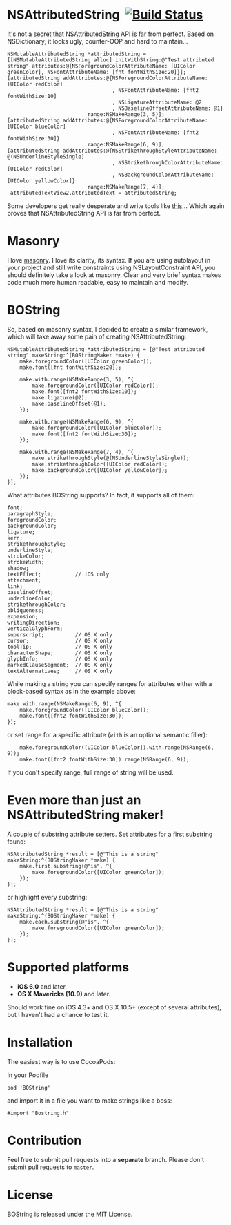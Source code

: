 NSAttributedString&nbsp;&nbsp;[![Build Status](https://travis-ci.org/kovpas/BOString.png?branch=develop)](https://travis-ci.org/kovpas/BOString)
========

It's not a secret that NSAttributedString API is far from perfect. Based on NSDictionary, it looks ugly, counter-OOP and hard to maintain...

````
NSMutableAttributedString *attributedString = [[NSMutableAttributedString alloc] initWithString:@"Test attributed string" attributes:@{NSForegroundColorAttributeName: [UIColor greenColor], NSFontAttributeName: [fnt fontWithSize:20]}];
[attributedString addAttributes:@{NSForegroundColorAttributeName: [UIColor redColor]
                                  , NSFontAttributeName: [fnt2 fontWithSize:10]
                                  , NSLigatureAttributeName: @2
                                  , NSBaselineOffsetAttributeName: @1}
                          range:NSMakeRange(3, 5)];
[attributedString addAttributes:@{NSForegroundColorAttributeName: [UIColor blueColor]
                                  , NSFontAttributeName: [fnt2 fontWithSize:30]}
                          range:NSMakeRange(6, 9)];
[attributedString addAttributes:@{NSStrikethroughStyleAttributeName: @(NSUnderlineStyleSingle)
                                  , NSStrikethroughColorAttributeName: [UIColor redColor]
                                  , NSBackgroundColorAttributeName: [UIColor yellowColor]}
                          range:NSMakeRange(7, 4)];
_attributedTextView2.attributedText = attributedString;
````

Some developers get really desperate and write tools like [this](https://itunes.apple.com/us/app/attributed-string-creator/id730928349?mt=12)... Which again proves that NSAttributedString API is far from perfect.

Masonry
========

I love [masonry](https://github.com/cloudkite/Masonry). I love its clarity, its syntax. If you are using autolayout in your project and still write constraints using NSLayoutConstraint API, you should definitely take a look at masonry. Clear and very brief syntax makes code much more human readable, easy to maintain and modify.

BOString
========

So, based on masonry syntax, I decided to create a similar framework, which will take away some pain of creating NSAttributedString:

````
NSMutableAttributedString *attributedString = [@"Test attributed string" makeString:^(BOStringMaker *make) {
    make.foregroundColor([UIColor greenColor]);
    make.font([fnt fontWithSize:20]);

    make.with.range(NSMakeRange(3, 5), ^{
        make.foregroundColor([UIColor redColor]);
        make.font([fnt2 fontWithSize:10]);
        make.ligature(@2);
        make.baselineOffset(@1);
    });

    make.with.range(NSMakeRange(6, 9), ^{
        make.foregroundColor([UIColor blueColor]);
        make.font([fnt2 fontWithSize:30]);
    });

    make.with.range(NSMakeRange(7, 4), ^{
        make.strikethroughStyle(@(NSUnderlineStyleSingle));
        make.strikethroughColor([UIColor redColor]);
        make.backgroundColor([UIColor yellowColor]);
    });
}];
````

What attributes BOString supports? In fact, it supports all of them:

````
font;
paragraphStyle;
foregroundColor;
backgroundColor;
ligature;
kern;
strikethroughStyle;
underlineStyle;
strokeColor;
strokeWidth;
shadow;
textEffect;           // iOS only
attachment;
link;
baselineOffset;
underlineColor;
strikethroughColor;
obliqueness;
expansion;
writingDirection;
verticalGlyphForm;
superscript;          // OS X only
cursor;               // OS X only
toolTip;              // OS X only
characterShape;       // OS X only
glyphInfo;            // OS X only
markedClauseSegment;  // OS X only
textAlternatives;     // OS X only
````

While making a string you can specify ranges for attributes either with a block-based syntax as in the example above:
````
make.with.range(NSMakeRange(6, 9), ^{
    make.foregroundColor([UIColor blueColor]);
    make.font([fnt2 fontWithSize:30]);
});
````

or set range for a specific attribute (`with` is an optional semantic filler):

````
    make.foregroundColor([UIColor blueColor]).with.range(NSRange(6, 9));
    make.font([fnt2 fontWithSize:30]).range(NSRange(6, 9));
````

If you don't specify range, full range of string will be used.

Even more than just an NSAttributedString maker!
=======

A couple of substring attribute setters. Set attributes for a first substring found:

````
NSAttributedString *result = [@"This is a string" makeString:^(BOStringMaker *make) {
    make.first.substring(@"is", ^{
        make.foregroundColor([UIColor greenColor]);
    });
}];
````

or highlight every substring:

````
NSAttributedString *result = [@"This is a string" makeString:^(BOStringMaker *make) {
    make.each.substring(@"is", ^{
        make.foregroundColor([UIColor greenColor]);
    });
}];
````

Supported platforms
=======

- **iOS 6.0** and later.
- **OS X Mavericks (10.9)** and later.

Should work fine on iOS 4.3+ and OS X 10.5+ (except of several attributes), but I haven't had a chance to test it.

Installation
=======

The easiest way is to use CocoaPods:

In your Podfile

`pod 'BOString'`

and import it in a file you want to make strings like a boss:

`#import "Bostring.h"`

Contribution
=======

Feel free to submit pull requests into a **separate** branch. Please don't submit pull requests to `master`.

License
=======

BOString is released under the MIT License.
